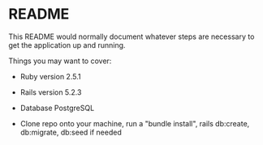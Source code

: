 # README

This README would normally document whatever steps are necessary to get the
application up and running.

Things you may want to cover:

* Ruby version 2.5.1

* Rails version 5.2.3

* Database PostgreSQL

* Clone repo onto your machine, run a "bundle install", rails db:create, db:migrate, db:seed if needed